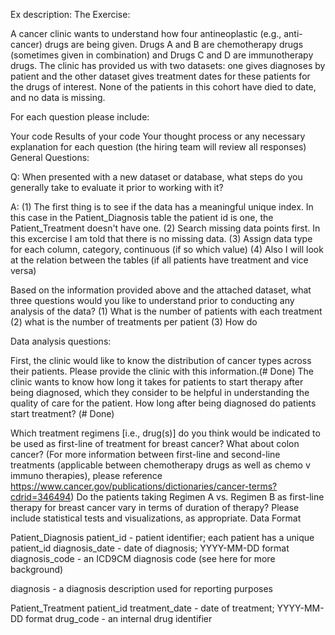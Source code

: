 Ex description:
The Exercise:

A cancer clinic wants to understand how four antineoplastic (e.g., anti-cancer) 
drugs are being given. Drugs A and B are chemotherapy drugs (sometimes given in combination)
 and Drugs C and D are immunotherapy drugs. 
The clinic has provided us with two datasets: 
one gives diagnoses by patient and the other dataset gives treatment dates for these patients
 for the drugs of interest. None of the patients in this cohort have died to date, 
 and no data is missing.

For each question please include:

Your code
Results of your code
Your thought process or any necessary explanation for each question 
(the hiring team will review all responses)
General Questions:

Q: When presented with a new dataset or database, what steps do you generally take to
 evaluate it prior to working with it?

A: 
(1) The first thing is to see if the data has a meaningful unique index. In this case in the
Patient_Diagnosis table the patient id is one, the Patient_Treatment doesn't have one. 
(2) Search missing data points first. In this excercise I am told that there
	is no missing data. 
(3) Assign data type for each column, category, continuous (if so which value)
(4) Also I will look at the relation between the tables (if all patients have treatment and vice versa)

 
Based on the information provided above and the attached dataset, 
what three questions would you like to understand prior to conducting any analysis of the data?
(1) What is the number of patients with each treatment
(2) what is the number of treatments per patient
(3) How do

Data analysis questions:

First, the clinic would like to know the distribution of cancer types across their patients.
 Please provide the clinic with this information.(# Done)
The clinic wants to know how long it takes for patients to start therapy after being diagnosed, 
which they consider to be helpful in understanding the quality of care for the patient.
 How long after being diagnosed do patients start treatment? (# Done)
 
 
Which treatment regimens [i.e., drug(s)] do you think would be indicated
 to be used as first-line of treatment for breast cancer? 
 What about colon cancer? (For more information between first-line and second-line treatments (applicable between chemotherapy drugs as well as chemo v immuno therapies), please reference https://www.cancer.gov/publications/dictionaries/cancer-terms?cdrid=346494)
Do the patients taking Regimen A vs. Regimen B as first-line therapy for breast cancer vary in terms of duration of therapy? Please include statistical tests and visualizations, as appropriate.
Data Format

Patient_Diagnosis
patient_id - patient identifier; each patient has a unique patient_id
diagnosis_date - date of diagnosis; YYYY-MM-DD format
diagnosis_code - an ICD9CM diagnosis code (see here for more background)

diagnosis - a diagnosis description used for reporting purposes

Patient_Treatment
patient_id
treatment_date - date of treatment; YYYY-MM-DD format
drug_code - an internal drug identifier